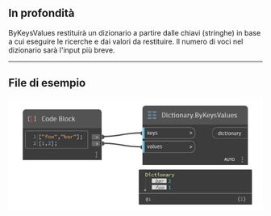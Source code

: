 ## In profondità
ByKeysValues restituirà un dizionario a partire dalle chiavi (stringhe) in base a cui eseguire le ricerche e dai valori da restituire. Il numero di voci nel dizionario sarà l'input più breve.
___
## File di esempio

![ByKeysValues](./DesignScript.Builtin.Dictionary.ByKeysValues_img.jpg)

